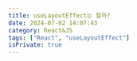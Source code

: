 ```yaml
---
title: useLayoutEffect는 뭘까?
date: 2024-07-02 14:07:43
category: React&JS
tags: ["React", "useLayoutEffect"]
isPrivate: true
---
```

